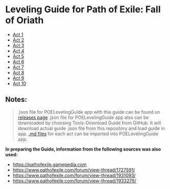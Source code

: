 # Leveling Guide for Path of Exile: Fall of Oriath

- [Act 1](src/Act_1.md)
- [Act 2](src/Act_2.md)
- [Act 3](src/Act_3.md)
- [Act 4](src/Act_4.md)
- [Act 5](src/Act_5.md)
- [Act 6](src/Act_6.md)
- [Act 7](src/Act_7.md)
- [Act 8](src/Act_8.md)
- [Act 9](src/Act_9.md)
- [Act 10](src/Act_10.md)

## Notes:

> .json file for POELevelingGuide app with this guide can be found on [releases page](https://github.com/Doberm4n/POELevelingGuide/releases) 
> .json file for POELevelingGuide app also can be downloaded by choosing Tools-Download Guide from GitHub. It will download actual guide .json file from this repository and load guide in app.
> [.md files](src) for each act can be imported into POELevelingGuide app. 

**In preparing the Guide, information from the following sources was also used:**
- https://pathofexile.gamepedia.com  
- https://www.pathofexile.com/forum/view-thread/1727591/  
- https://www.pathofexile.com/forum/view-thread/1931093/  
- https://www.pathofexile.com/forum/view-thread/1933279/


